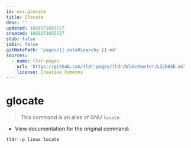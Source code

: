 ```yaml
---
id: osx.glocate
title: Glocate
desc: ''
updated: 1669371655727
created: 1669371655727
stub: false
isDir: false
gitNotePath: 'pages/{{ noteHiearchy }}.md'
sources:
  - name: tldr-pages
    url: 'https://github.com/tldr-pages/tldr/blob/master/LICENSE.md'
    license: Creative Commons
---
```

# glocate

> This command is an alias of GNU `locate`.

- View documentation for the original command:

`tldr -p linux locate`

